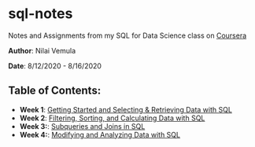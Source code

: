 # sql-notes
Notes and Assignments from my SQL for Data Science class on [Coursera](https://www.coursera.org/learn/sql-for-data-science)

**Author**: Nilai Vemula

**Date**: 8/12/2020 - 8/16/2020

## Table of Contents:
- **Week 1**: [Getting Started and Selecting & Retrieving Data with SQL](week_1/Selecting_and_Retrieving_Data_with_SQL.md)
- **Week 2**: [Filtering, Sorting, and Calculating Data with SQL](week_2/Filtering_Sorting_and_Calculating_Data_with_SQL.md)
- **Week 3:**: [Subqueries and Joins in SQL](week3/Subsqueries_and_Joins_in_SQL.md) 
- **Week 4:**: [Modifying and Analyzing Data with SQL](week4/Modifying_and_Analyzing_Data_with_SQL.md)
